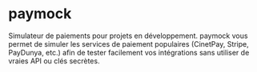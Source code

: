 # paymock
Simulateur de paiements pour projets en développement. paymock vous permet de simuler les services de paiement populaires (CinetPay, Stripe, PayDunya, etc.) afin de tester facilement vos intégrations sans utiliser de vraies API ou clés secrètes.
